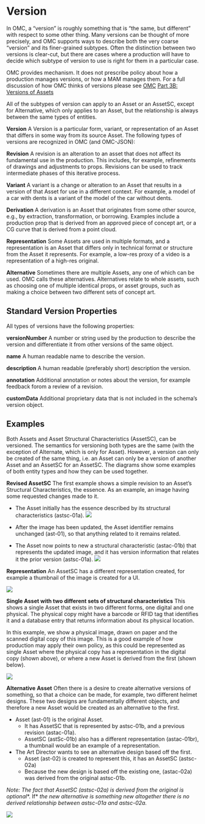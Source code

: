 # Version
In OMC, a “version” is roughly something that is “the same, but different” with respect to some other thing. Many versions can be thought of more precisely, and OMC supports ways to describe both the very coarse “version” and its finer-grained subtypes.  Often the distinction between two versions is clear-cut, but there are cases where a production will have to decide which subtype of version to use is right for them in a particular case.

OMC provides mechanism. It does not prescribe policy about how a production manages versions, or how a MAM manages them. For a full discussion of how OMC thinks of versions please see [OMC](https://mc.movielabs.com/docs/ontology/assets/versions/introduction/) [Part 3B: Versions of Assets](https://mc.movielabs.com/docs/ontology/assets/versions/introduction/) 

All of the subtypes of version can apply to an Asset or an AssetSC, except for Alternative, which only applies to an Asset, but the relationship is always between the same types of entities.

**Version**
A Version is a particular form, variant, or representation of an Asset that differs in some way from its source Asset. The following types of versions are recognized in OMC (and OMC-JSON):

**Revision**
A revision is an alteration to an asset that does not affect its fundamental use in the production. This includes, for example, refinements of drawings and adjustments to props. Revisions can be used to track intermediate phases of this iterative process.

**Variant**
A variant is a change or alteration to an Asset that results in a version of that Asset for use in a different context. For example, a model of a car with dents is a variant of the model of the car without dents.

**Derivation**
A derivation is an Asset that originates from some other source, e.g., by extraction, transformation, or borrowing. Examples include a production prop that is derived from an approved piece of concept art, or a CG curve that is derived from a point cloud.

**Representation**
Some Assets are used in multiple formats, and a representation is an Asset that differs only in technical format or structure from the Asset it represents. For example, a low-res proxy of a video is a representation of a high-res original.

**Alternative**
Sometimes there are multiple Assets, any one of which can be used. OMC calls these alternatives. Alternatives relate to whole assets, such as choosing one of multiple identical props, or asset groups, such as making a choice between two different sets of concept art.


## Standard Version Properties

All types of versions have the following properties:

**versionNumber**
A number or string used by the production to describe the version and differentiate it from other versions of the same object.

**name**
A human readable name to describe the version.

**description**
A human readable (preferably short) description the version.

**annotation**
Additional annotation or notes about the version, for example feedback forom a review of a revision.

**customData**
Additional proprietary data that is not included in the schema’s version object.


## Examples

Both Assets and Asset Structural Characteristics (AssetSC), can be versioned. The semantics for versioning both types are the same (with the exception of Alternate, which is only for Asset). However, a version can only be created of the same thing, i.e. an Asset can only be a version of another Asset and an AssetSC for an AssetSC. The diagrams show some examples of both entity types and how they can be used together.

**Revised AssetSC**
The first example shows a simple revision to an Asset’s Structural Characteristics, the essence. As an example, an image having some requested changes made to it.


- The Asset initially has the essence described by its structural characteristics (astsc-01a).
![](https://paper-attachments.dropboxusercontent.com/s_34BF47D80BCBC543B6735588A935BC1D139214D9BCEA8A02D7322080152DF85B_1695938646206_Version-1a.svg)

- After the image has been updated, the Asset identifier remains unchanged (ast-01), so that anything related to it remains related.
- The Asset now points to new a structural characteristic (astac-01b) that represents the updated image, and it has version information that relates it the prior version (astsc-01a). 
![](https://paper-attachments.dropboxusercontent.com/s_34BF47D80BCBC543B6735588A935BC1D139214D9BCEA8A02D7322080152DF85B_1696283745987_Version-1b.svg)


**Representation**
An AssetSC has a different representation created, for example a thumbnail of the image is created for a UI.

![](https://paper-attachments.dropboxusercontent.com/s_34BF47D80BCBC543B6735588A935BC1D139214D9BCEA8A02D7322080152DF85B_1695938689212_Version-2.svg)


**Single Asset with two different sets of structural characteristics**
This shows a single Asset that exists in two different forms, one digital and one physical. The physical copy might have a barcode or RFID tag that identifies it and a database entry that returns information about its physical location.

In this example, we show a physical image, drawn on paper and the scanned digital copy of this image. This is a good example of how production may apply their own policy, as this could be represented as single Asset where the physical copy has a representation in the digital copy (shown above), or where a new Asset is derived from the first (shown below).

![](https://paper-attachments.dropboxusercontent.com/s_34BF47D80BCBC543B6735588A935BC1D139214D9BCEA8A02D7322080152DF85B_1695938720450_Version-4.svg)


**Alternative** **Asset**
Often there is a desire to create alternative versions of something, so that a choice can be made, for example, two different helmet designs. These two designs are fundamentally different objects, and therefore a new Asset would be created as an alternative to the first.


- Asset (ast-01) is the original Asset.
    - It has AssetSC that is represented by astsc-01b, and a previous revision (astac-01a).
    - AssetSC (astSc-01b) also has a different representation (astac-01br), a thumbnail would be an example of a representation.
- The Art Director wants to see an alternative design based off the first.
    - Asset (ast-02) is created to represent this, it has an AssetSC (astsc-02a)
    - Because the new design is based off the existing one, (astac-02a) was derived from the original astsc-01b.

*Note: The fact that AssetSC (astsc-02a) is derived from the original is optional**. If* *the new alternative* *is* *something new altogether there* *is no* *derived relationship between astsc-01a and astsc-02a.*

![](https://paper-attachments.dropboxusercontent.com/s_34BF47D80BCBC543B6735588A935BC1D139214D9BCEA8A02D7322080152DF85B_1696437578214_Version-3.svg)



















